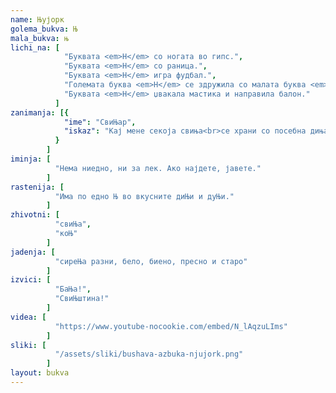 ```yaml
---
name: Њујорк
golema_bukva: Њ
mala_bukva: њ
lichi_na: [
            "Буквата <em>Н</em> со ногата во гипс.",
            "Буквата <em>Н</em> со раница.",
            "Буквата <em>Н</em> игра фудбал.",
            "Големата буква <em>Н</em> се здружила со малата буква <em>о</em>.",
            "Буквата <em>Н</em> џвакала мастика и направила балон."
          ]
zanimanja: [{
            "ime": "СвиЊар",
            "iskaz": "Кај мене секоја свиња<br>се храни со посебна диња."
          }
        ]
iminja: [
          "Нема ниедно, ни за лек. Ако најдете, јавете."
        ]
rastenija: [
          "Има по едно Њ во вкусните диЊи и дуЊи."
        ]
zhivotni: [
          "свиЊа",
          "коЊ"
        ]
jadenja: [
          "сиреЊа разни, бело, биено, пресно и старо"
        ]
izvici: [
          "БаЊа!",
          "СвиЊштина!"
        ]
videa: [
          "https://www.youtube-nocookie.com/embed/N_lAqzuLIms"
        ]
sliki: [
          "/assets/sliki/bushava-azbuka-njujork.png"
        ]
layout: bukva
---
```


